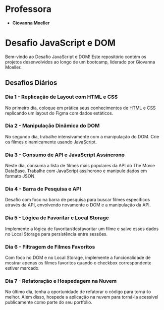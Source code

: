 # Professora
- **Giovanna Moeller**

# Desafio JavaScript e DOM

Bem-vindo ao Desafio JavaScript e DOM! Este repositório contém os projetos desenvolvidos ao longo de um bootcamp, liderado por Giovanna Moeller.

## Desafios Diários

### Dia 1 - Replicação de Layout com HTML e CSS
No primeiro dia, coloque em prática seus conhecimentos de HTML e CSS replicando um layout do Figma com dados estáticos.

### Dia 2 - Manipulação Dinâmica do DOM
No segundo dia, trabalhe intensivamente com a manipulação do DOM. Crie os filmes dinamicamente usando JavaScript.

### Dia 3 - Consumo de API e JavaScript Assíncrono
Neste dia, consuma a lista de filmes mais populares da API do The Movie DataBase. Trabalhe com JavaScript assíncrono e manipule dados em formato JSON.

### Dia 4 - Barra de Pesquisa e API
Desafio com foco na barra de pesquisa para buscar filmes específicos através da API, envolvendo novamente o DOM e a manipulação da API.

### Dia 5 - Lógica de Favoritar e Local Storage
Implemente a lógica de favoritar/desfavoritar um filme e salve esses dados no Local Storage para persistência entre sessões.

### Dia 6 - Filtragem de Filmes Favoritos
Com foco no DOM e no Local Storage, implemente a funcionalidade de mostrar apenas os filmes favoritos quando o checkbox correspondente estiver marcado.

### Dia 7 - Refatoração e Hospedagem na Nuvem
No último dia, tenha a oportunidade de refatorar o código para torná-lo melhor. Além disso, hospede a aplicação na nuvem para torná-la acessível publicamente como parte do seu portfólio.
